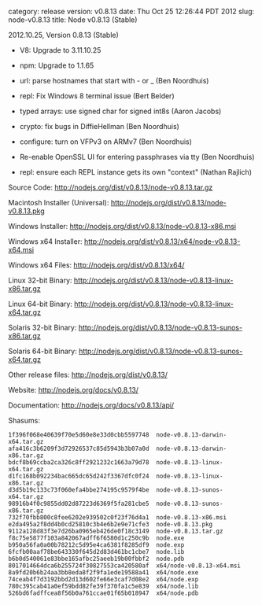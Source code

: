 category: release
version: v0.8.13
date: Thu Oct 25 12:26:44 PDT 2012
slug: node-v0.8.13
title: Node v0.8.13 (Stable)

2012.10.25, Version 0.8.13 (Stable)

* V8: Upgrade to 3.11.10.25

* npm: Upgrade to 1.1.65

* url: parse hostnames that start with - or _ (Ben Noordhuis)

* repl: Fix Windows 8 terminal issue (Bert Belder)

* typed arrays: use signed char for signed int8s (Aaron Jacobs)

* crypto: fix bugs in DiffieHellman (Ben Noordhuis)

* configure: turn on VFPv3 on ARMv7 (Ben Noordhuis)

* Re-enable OpenSSL UI for entering passphrases via tty (Ben Noordhuis)

* repl: ensure each REPL instance gets its own "context" (Nathan Rajlich)


Source Code: http://nodejs.org/dist/v0.8.13/node-v0.8.13.tar.gz

Macintosh Installer (Universal): http://nodejs.org/dist/v0.8.13/node-v0.8.13.pkg

Windows Installer: http://nodejs.org/dist/v0.8.13/node-v0.8.13-x86.msi

Windows x64 Installer: http://nodejs.org/dist/v0.8.13/x64/node-v0.8.13-x64.msi

Windows x64 Files: http://nodejs.org/dist/v0.8.13/x64/

Linux 32-bit Binary: http://nodejs.org/dist/v0.8.13/node-v0.8.13-linux-x86.tar.gz

Linux 64-bit Binary: http://nodejs.org/dist/v0.8.13/node-v0.8.13-linux-x64.tar.gz

Solaris 32-bit Binary: http://nodejs.org/dist/v0.8.13/node-v0.8.13-sunos-x86.tar.gz

Solaris 64-bit Binary: http://nodejs.org/dist/v0.8.13/node-v0.8.13-sunos-x64.tar.gz

Other release files: http://nodejs.org/dist/v0.8.13/

Website: http://nodejs.org/docs/v0.8.13/

Documentation: http://nodejs.org/docs/v0.8.13/api/

Shasums:
```
1f396f068e40639f70e5d60e8e33d0cbb5597748  node-v0.8.13-darwin-x64.tar.gz
afa416c3b6209f3d72926537c85d5943b3b07a0d  node-v0.8.13-darwin-x86.tar.gz
bdcf8b69ccba2ca326c8ff2921232c1663a79d78  node-v0.8.13-linux-x64.tar.gz
d1fc168b092234bac665dc65d242f3367dfc0f24  node-v0.8.13-linux-x86.tar.gz
d3d5b19c133c73f060efa4bbe274195c9579f4be  node-v0.8.13-sunos-x64.tar.gz
98916b4f0c9855dd02d87223d6369f5fa281cbe5  node-v0.8.13-sunos-x86.tar.gz
732f70fbb800c8fee6202e939502c0f23f76d4a1  node-v0.8.13-x86.msi
e2da495a2f8dd4b0cd25810c3b4e6b2e9e71cfe3  node-v0.8.13.pkg
9112a128d83f3e7d26ba0965eb426de0f18c3149  node-v0.8.13.tar.gz
f8c75e5877f103a842067adff6f6580d1c250c9b  node.exe
b950a56fa0a00b78212c5d95e4ca6381f8285df9  node.exp
6fcfb00aaf78be643330f645d2d83d461bc1cbe7  node.lib
b6b0d540061e83bbe165afbc25aeeb19b00fbbf2  node.pdb
8017014664dca6b255724f30827553ca420580af  x64/node-v0.8.13-x64.msi
8a9fd20b6b24aa3bb8eda8f2f9fa1ede19588a41  x64/node.exe
74ceab4f7d3192bbd2d13d602fe66e3caf7d08e2  x64/node.exp
780c395cab41a0ef59bdd82fe39f370fa1c5e839  x64/node.lib
526bd6fadffcea8f56b0a761ccae01f65b018947  x64/node.pdb
```
